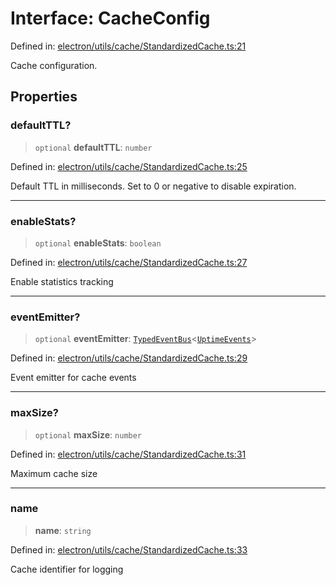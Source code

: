 # Interface: CacheConfig

Defined in: [electron/utils/cache/StandardizedCache.ts:21](https://github.com/Nick2bad4u/Uptime-Watcher/blob/main/electron/utils/cache/StandardizedCache.ts#L21)

Cache configuration.

## Properties

### defaultTTL?

> `optional` **defaultTTL**: `number`

Defined in: [electron/utils/cache/StandardizedCache.ts:25](https://github.com/Nick2bad4u/Uptime-Watcher/blob/main/electron/utils/cache/StandardizedCache.ts#L25)

Default TTL in milliseconds. Set to 0 or negative to disable expiration.

***

### enableStats?

> `optional` **enableStats**: `boolean`

Defined in: [electron/utils/cache/StandardizedCache.ts:27](https://github.com/Nick2bad4u/Uptime-Watcher/blob/main/electron/utils/cache/StandardizedCache.ts#L27)

Enable statistics tracking

***

### eventEmitter?

> `optional` **eventEmitter**: [`TypedEventBus`](../../../../events/TypedEventBus/classes/TypedEventBus.md)\<[`UptimeEvents`](../../../../events/eventTypes/interfaces/UptimeEvents.md)\>

Defined in: [electron/utils/cache/StandardizedCache.ts:29](https://github.com/Nick2bad4u/Uptime-Watcher/blob/main/electron/utils/cache/StandardizedCache.ts#L29)

Event emitter for cache events

***

### maxSize?

> `optional` **maxSize**: `number`

Defined in: [electron/utils/cache/StandardizedCache.ts:31](https://github.com/Nick2bad4u/Uptime-Watcher/blob/main/electron/utils/cache/StandardizedCache.ts#L31)

Maximum cache size

***

### name

> **name**: `string`

Defined in: [electron/utils/cache/StandardizedCache.ts:33](https://github.com/Nick2bad4u/Uptime-Watcher/blob/main/electron/utils/cache/StandardizedCache.ts#L33)

Cache identifier for logging
